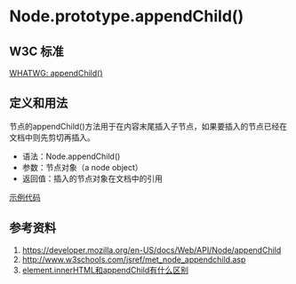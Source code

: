 # Node.prototype.appendChild()

## W3C 标准
[WHATWG: appendChild()](https://dom.spec.whatwg.org/#dom-node-appendchild)

## 定义和用法
节点的appendChild()方法用于在内容末尾插入子节点，如果要插入的节点已经在文档中则先剪切再插入。

- 语法：Node.appendChild()
- 参数：节点对象（a node object）
- 返回值：插入的节点对象在文档中的引用

[示例代码](./appendChild().html)

## 参考资料
1. https://developer.mozilla.org/en-US/docs/Web/API/Node/appendChild
2. http://www.w3schools.com/jsref/met_node_appendchild.asp
3. [element.innerHTML和appendChild有什么区别](https://segmentfault.com/q/1010000004693112)
